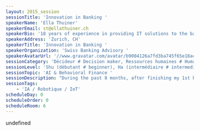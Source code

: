 ```yaml
---
layout: 2015_session
sessionTitle: 'Innovation in Banking '
speakerName: 'Ella Thuiner'
speakerEmail: st@ellathuiner.ch
speakerBio: '18 years of experience in providing IT solutions to the banking industry - Experienced and dedicated Business Analyst, Requirements Engineer & Project Manager, whose strength is the delivery of solutions by combining available knowledge in the organization; I worked as a developer, system administrator, internal auditor, trader for derivatives (in Vienna, London, Zurich) and therefore I have a solid knowledge of all kind of financial data. I like to emphasize team work and am strong in building professional relationships with senior experts as well as with stakeholders at all levels of the organization in order to serve the project. I have a good reputation for being pro-active and making things happen, in a friendly and focused manner. Since its online publication on August 07, 2014, there has been a total of 714 chapter downloads for my eBook on Springer for last year. Painting art and writing are my hobbies. I am currently completing my second book with the title “Banking Intelligence”. '
speakerAddress: 'Zurich, CH'
speakerTitle: 'Innovation in Banking '
speakerOrganization: 'Swiss Banking Advisory '
speakerAvatarUrl: '//www.gravatar.com/avatar/b9004126a7fd3ba745f65e18ac80ef31?size=200&default=mm'
sessionCategory: 'Décideur # Decision maker, Ressources humaines # Human resources, Encadrement, coach # Trainer, mentor, coach, Architecte # Architect, Développeur # Developer, Designer, Data scientist, Autre # Other'
sessionLevel: 'Shu (débutant # beginner), Ha (intermédiaire # intermediate), Ri (avancé # advanced)'
sessionTopic: 'AI & Behavioral Finance '
sessionDescription: "During the past 8 months, after finishing my 1st book “Banks of the Future”, I have continued to collect more information around a combination of topics which I find very interesting. In my new work I will provide an insight into behavioral finance, the value of innovations, mindfulness, and artificial intelligence. \n\n"
sessionTags:
    - 'IA / Robotique / IoT'
scheduleDay: 0
scheduleOrder: 0
scheduleRoom: 6
---
```


undefined
